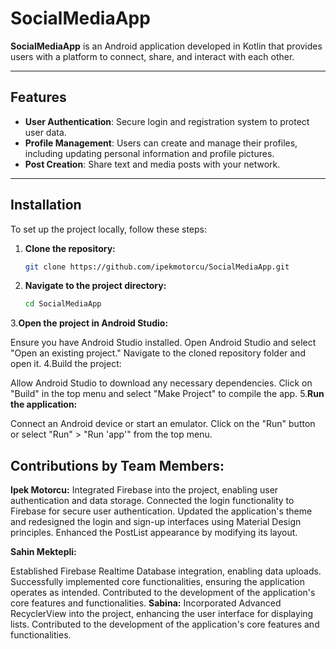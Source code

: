 # **SocialMediaApp**

**SocialMediaApp** is an Android application developed in Kotlin that provides users with a platform to connect, share, and interact with each other.

---

## **Features**

- **User Authentication**: Secure login and registration system to protect user data.  
- **Profile Management**: Users can create and manage their profiles, including updating personal information and profile pictures.  
- **Post Creation**: Share text and media posts with your network.  

---

## **Installation**

To set up the project locally, follow these steps:

1. **Clone the repository:**
   ```bash
   git clone https://github.com/ipekmotorcu/SocialMediaApp.git

2. **Navigate to the project directory:**
   ```bash
   cd SocialMediaApp

3.**Open the project in Android Studio:**

Ensure you have Android Studio installed.
Open Android Studio and select "Open an existing project."
Navigate to the cloned repository folder and open it.
4.Build the project:

Allow Android Studio to download any necessary dependencies.
Click on "Build" in the top menu and select "Make Project" to compile the app.
5.**Run the application:**

Connect an Android device or start an emulator.
Click on the "Run" button or select "Run" > "Run 'app'" from the top menu.

## **Contributions by Team Members:**
**Ipek Motorcu:**
Integrated Firebase into the project, enabling user authentication and data storage.
Connected the login functionality to Firebase for secure user authentication.
Updated the application's theme and redesigned the login and sign-up interfaces using Material Design principles.
Enhanced the PostList appearance by modifying its layout.

**Sahin Mektepli:**

Established Firebase Realtime Database integration, enabling data uploads.
Successfully implemented core functionalities, ensuring the application operates as intended.
Contributed to the development of the application's core features and functionalities.
**Sabina:**
Incorporated Advanced RecyclerView into the project, enhancing the user interface for displaying lists.
Contributed to the development of the application's core features and functionalities.
